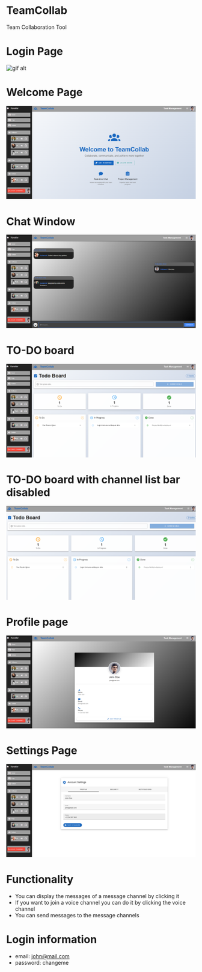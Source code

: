 # TeamCollab
Team Collaboration Tool


# Login Page
![gif alt](https://github.com/XanthumR/TeamCollab/blob/main/Kay%C4%B1t%202025-09-12%20195810.gif?raw=true)

# Welcome Page

![image alt](https://github.com/XanthumR/TeamCollab/blob/main/Ekran%20g%C3%B6r%C3%BCnt%C3%BCs%C3%BC%202025-09-12%20195344.png?raw=true)

# Chat Window

![image alt](https://github.com/XanthumR/TeamCollab/blob/main/Ekran%20g%C3%B6r%C3%BCnt%C3%BCs%C3%BC%202025-09-12%20195443.png?raw=true)


# TO-DO board
![image alt](https://github.com/XanthumR/TeamCollab/blob/main/Ekran%20g%C3%B6r%C3%BCnt%C3%BCs%C3%BC%202025-09-12%20195459.png?raw=true)


# TO-DO board with channel list bar disabled
![image alt](https://github.com/XanthumR/TeamCollab/blob/main/Ekran%20g%C3%B6r%C3%BCnt%C3%BCs%C3%BC%202025-09-12%20195512.png?raw=true)

# Profile page
![image alt](https://github.com/XanthumR/TeamCollab/blob/main/Ekran%20g%C3%B6r%C3%BCnt%C3%BCs%C3%BC%202025-09-12%20195523.png?raw=true)

# Settings Page
![image alt](https://github.com/XanthumR/TeamCollab/blob/main/Ekran%20g%C3%B6r%C3%BCnt%C3%BCs%C3%BC%202025-09-12%20195533.png?raw=true)



# Functionality

- You can display the messages of a message channel by clicking it
- If you want to join a voice channel you can do it by clicking the voice channel
- You can send messages to the message channels
# Login information
- email: john@mail.com
- password: changeme
